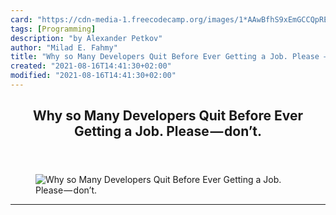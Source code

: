 ```yaml
---
card: "https://cdn-media-1.freecodecamp.org/images/1*AAwBfhS9xEmGCCQpREV-0g.png"
tags: [Programming]
description: "by Alexander Petkov"
author: "Milad E. Fahmy"
title: "Why so Many Developers Quit Before Ever Getting a Job. Please — don’t."
created: "2021-08-16T14:41:30+02:00"
modified: "2021-08-16T14:41:30+02:00"
---
```

<div class="site-wrapper">
<main id="site-main" class="site-main outer">
<div class="inner">
<article class="post-full post tag-programming tag-careers tag-web-development tag-technology tag-life-lessons ">
<header class="post-full-header">
<h1 class="post-full-title">Why so Many Developers Quit Before Ever Getting a Job. Please — don’t.</h1>
</header>
<figure class="post-full-image">
<picture>
<source media="(max-width: 700px)" sizes="1px" srcset="data:image/gif;base64,R0lGODlhAQABAIAAAAAAAP///yH5BAEAAAAALAAAAAABAAEAAAIBRAA7 1w">
<source media="(min-width: 701px)" sizes="(max-width: 800px) 400px,
(max-width: 1170px) 700px,
1400px" srcset="https://cdn-media-1.freecodecamp.org/images/1*AAwBfhS9xEmGCCQpREV-0g.png 300w,
https://cdn-media-1.freecodecamp.org/images/1*AAwBfhS9xEmGCCQpREV-0g.png 600w,
https://cdn-media-1.freecodecamp.org/images/1*AAwBfhS9xEmGCCQpREV-0g.png 1000w,
https://cdn-media-1.freecodecamp.org/images/1*AAwBfhS9xEmGCCQpREV-0g.png 2000w">
<img onerror="this.style.display='none'" src="https://cdn-media-1.freecodecamp.org/images/1*AAwBfhS9xEmGCCQpREV-0g.png" alt="Why so Many Developers Quit Before Ever Getting a Job. Please — don’t.">
</picture>
</figure>
<section class="post-full-content">
<div class="post-content medium-migrated-article">
</div>
<hr>
</section>
</article>
</div>
</main>
</div>
<!-- Google Tag Manager (noscript) -->
<!-- End Google Tag Manager (noscript) -->

